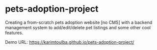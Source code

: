 # pets-adoption-project
Creating a from-scratch pets adoption website [no CMS] with a backend management system to add/edit/delete pet listings and some other cool features.

Demo URL: https://karimtoulba.github.io/pets-adoption-project/
